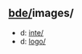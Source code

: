 ## [bde/](https://data.bde-pps.fr/bde/)images/

- d: [inte/](https://data.bde-pps.fr/bde/images/inte/)
- d: [logo/](https://data.bde-pps.fr/bde/images/logo/)
